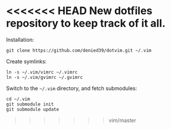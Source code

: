 <<<<<<< HEAD
New dotfiles repository to keep track of it all.
=======
Installation:

 `git clone https://github.com/denied39/dotvim.git ~/.vim`

  Create symlinks:

    ln -s ~/.vim/vimrc ~/.vimrc
    ln -s ~/.vim/gvimrc ~/.gvimrc

  Switch to the `~/.vim` directory, and fetch submodules:

    cd ~/.vim
    git submodule init
    git submodule update
>>>>>>> vim/master
